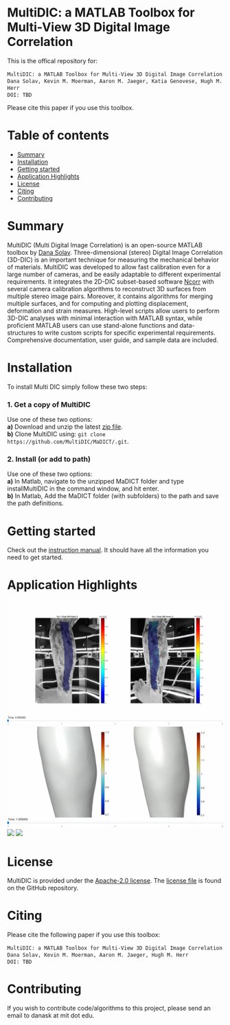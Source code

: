# MultiDIC: a MATLAB Toolbox for Multi-View 3D Digital Image Correlation

This is the offical repository for:

```
MultiDIC: a MATLAB Toolbox for Multi-View 3D Digital Image Correlation
Dana Solav, Kevin M. Moerman, Aaron M. Jaeger, Katia Genovese, Hugh M. Herr
DOI: TBD
```

Please cite this paper if you use this toolbox.

# Table of contents
- [Summary](#Summary)  
- [Installation](#Installation)  
- [Getting started](#Start)
- [Application Highlights](#Applications)
- [License](#License)  
- [Citing](#Cite)
- [Contributing](#Contributing)  


# Summary <a name="Summary"></a>
MultiDIC (Multi Digital Image Correlation) is an open-source MATLAB toolbox by [Dana Solav](https://www.media.mit.edu/people/danask/). Three-dimensional (stereo) Digital Image Correlation (3D-DIC) is an important technique for measuring the mechanical behavior of materials. MultiDIC was developed to allow fast calibration even for a large number of cameras, and be easily adaptable to different experimental requirements. It integrates the 2D-DIC subset-based software [Ncorr](https://www.github.com/justinblaber/ncorr_2D_matlab) with several camera calibration algorithms to reconstruct 3D surfaces from multiple stereo image pairs. Moreover, it contains algorithms for merging multiple surfaces, and for computing and plotting displacement, deformation and strain measures. High-level scripts allow users to perform 3D-DIC analyses with minimal interaction with MATLAB syntax, while proficient MATLAB users can use stand-alone functions and data-structures to write custom scripts for specific experimental requirements. Comprehensive documentation, user guide, and sample data are included.

# Installation <a name="Installation"></a>  
To install Multi DIC simply follow these two steps:

### 1. Get a copy of MultiDIC
Use one of these two options:      
**a)** Download and unzip the latest [zip file](https://github.com/MultiDIC/MaDICT/archive/master.zip).   
**b)** Clone MultiDIC using: `git clone https://github.com/MultiDIC/MaDICT/.git`.

### 2. Install (or add to path)    
Use one of these two options:          
**a)** In Matlab, navigate to the unzipped MaDICT folder and type installMultiDIC in the command window, and hit enter.   
**b)** In Matlab, Add the MaDICT folder (with subfolders) to the path and save the path definitions.

# Getting started <a name="Start"></a>
Check out the [instruction manual](https://github.com/MultiDIC/MultiDIC/blob/master/docs/pdf/DIC%20documentation_v2_2018_03_22_NR.pdf). It should have all the information you need to get started.

# Application Highlights <a name="Applications"></a>
<img src="docs/img/Shank2D_corr_204_205.gif">
<img src="docs/img/ShankFull_L1_L2.gif">
<img src="docs/img/indentation_204_205_DispMgn_onImages.gif">
<img src="docs/img/indentation_3D_Lamda1_Lamda2_reducedLight.gif">

# License <a name="License"></a>
MultiDIC is provided under the [Apache-2.0 license](https://www.apache.org/licenses/). The [license file](https://www.github.com/MultiDIC/MultiDIC/blob/master/LICENSE) is found on the GitHub repository.

# Citing <a name="Cite"></a>   
Please cite the following paper if you use this toolbox:
```
MultiDIC: a MATLAB Toolbox for Multi-View 3D Digital Image Correlation
Dana Solav, Kevin M. Moerman, Aaron M. Jaeger, Hugh M. Herr
DOI: TBD
```

# Contributing <a name="Contributing"></a>   
If you wish to contribute code/algorithms to this project, please send an email to danask at mit dot edu.
